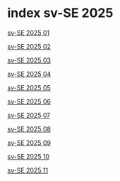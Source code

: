 # index sv-SE 2025

<a href="./01">sv-SE 2025 01</a>

<a href="./02">sv-SE 2025 02</a>

<a href="./03">sv-SE 2025 03</a>

<a href="./04">sv-SE 2025 04</a>

<a href="./05">sv-SE 2025 05</a>

<a href="./06">sv-SE 2025 06</a>

<a href="./07">sv-SE 2025 07</a>

<a href="./08">sv-SE 2025 08</a>

<a href="./09">sv-SE 2025 09</a>

<a href="./10">sv-SE 2025 10</a>

<a href="./11">sv-SE 2025 11</a>
